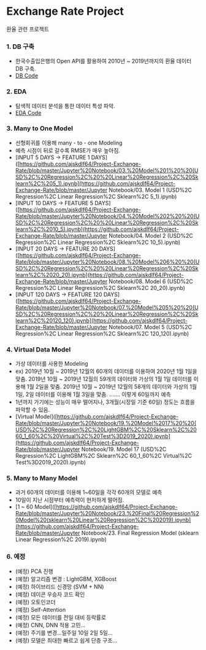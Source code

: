 # Exchange Rate Project

환율 관련 프로젝트

### 1. DB 구축

- 한국수출입은행의 Open API를 활용하여 2010년 ~ 2019년까지의 환율 데이터 DB 구축.
- [DB Code](https://github.com/ajskdlf64/Project-Exchange-Rate/blob/master/Jupyter%20Notebook/01.%20Exchange%20Rate%20(exchange%20bank%20open%20api).ipynb)



### 2. EDA

- 탐색적 데이터 분석을 통한 데이터 특성 파악.
- [EDA Code](https://github.com/ajskdlf64/Project-Exchange-Rate/blob/master/Jupyter%20Notebook/02.%20EDA.ipynb)



### 3. Many to One Model

 - 선형회귀를 이용해 many - to - one Modeling
 - 예측 시점이 뒤로 갈수록 RMSE가 매우 높아짐.
 - [INPUT 5 DAYS -> FEATURE 1 DAYS]([https://github.com/ajskdlf64/Project-Exchange-Rate/blob/master/Jupyter%20Notebook/03.%20Model%201%20%20(USD%2C%20Regression%2C%20%20Linear%20Regression%2C%20Sklearn%2C%205_1).ipynb](https://github.com/ajskdlf64/Project-Exchange-Rate/blob/master/Jupyter Notebook/03. Model 1  (USD%2C Regression%2C  Linear Regression%2C Sklearn%2C 5_1).ipynb)
 - [INPUT 10 DAYS -> FEATURE 5 DAYS]([https://github.com/ajskdlf64/Project-Exchange-Rate/blob/master/Jupyter%20Notebook/04.%20Model%202%20%20(USD%2C%20Regression%2C%20%20Linear%20Regression%2C%20Sklearn%2C%2010_5).ipynb](https://github.com/ajskdlf64/Project-Exchange-Rate/blob/master/Jupyter Notebook/04. Model 2  (USD%2C Regression%2C  Linear Regression%2C Sklearn%2C 10_5).ipynb)
 - [INPUT 20 DAYS -> FEATURE 20 DAYS]([https://github.com/ajskdlf64/Project-Exchange-Rate/blob/master/Jupyter%20Notebook/08.%20Model%206%20%20(USD%2C%20Regression%2C%20%20Linear%20Regression%2C%20Sklearn%2C%2020_20).ipynb](https://github.com/ajskdlf64/Project-Exchange-Rate/blob/master/Jupyter Notebook/08. Model 6  (USD%2C Regression%2C  Linear Regression%2C Sklearn%2C 20_20).ipynb)
 - [INPUT 120 DAYS -> FEATURE 120 DAYS]([https://github.com/ajskdlf64/Project-Exchange-Rate/blob/master/Jupyter%20Notebook/07.%20Model%205%20%20(USD%2C%20Regression%2C%20%20Linear%20Regression%2C%20Sklearn%2C%20120_120).ipynb](https://github.com/ajskdlf64/Project-Exchange-Rate/blob/master/Jupyter Notebook/07. Model 5  (USD%2C Regression%2C  Linear Regression%2C Sklearn%2C 120_120).ipynb)



### 4. Virtual Data Model

 - 가상 데이터를 사용한 Modeling
 - ex) 2019년 10월 ~ 2019년 12월의 60개의 데이터를 이용하여 2020년 1월 1일을 맞춤.
       2019년 10월 ~ 2019년 12월의 59개의 데이터와 가상의 1월 1일 데이터를 이용해 1월 2일을 맞춤.
       2019년 10월 ~ 2019년 12월의 58개의 데이터와 가상의 1월 1일, 2일 데이터를 이용해 1월 3일을 맞춤.
       .......
       이렇게 60일까지 예측
 - 1년까지 가기에는 성능이 매우 떨어지나, 3개월(시장일 기준 60일) 정도는 흐름을 파악할 수 있음.
 - [Virtual Model]([https://github.com/ajskdlf64/Project-Exchange-Rate/blob/master/Jupyter%20Notebook/19.%20Model%2017%20%20(USD%2C%20Regression%2C%20LightGBM%2C%20Sklearn%2C%2060_1_60%2C%20Virtual%2C%20Test%3D2019_2020).ipynb](https://github.com/ajskdlf64/Project-Exchange-Rate/blob/master/Jupyter Notebook/19. Model 17  (USD%2C Regression%2C LightGBM%2C Sklearn%2C 60_1_60%2C Virtual%2C Test%3D2019_2020).ipynb)



### 5. Many to Many Model

 - 과거 60개의 데이터를 이용해 1~60일을 각각 60개의 모델로 예측
 - 10일이 지난 시점부터 예측력이 현저하게 떨어짐.
 - [1 ~ 60 Model]([https://github.com/ajskdlf64/Project-Exchange-Rate/blob/master/Jupyter%20Notebook/23.%20Final%20Regression%20Model%20(sklearn%20Linear%20Regression%2C%202019).ipynb](https://github.com/ajskdlf64/Project-Exchange-Rate/blob/master/Jupyter Notebook/23. Final Regression Model (sklearn Linear Regression%2C 2019).ipynb)



### 6. 예정

 - (예정) PCA 진행
 - (예정) 알고리즘 변경 : LightGBM, XGBoost
 - (예정) 하이브리드 신경망 (SVM + NN)
 - (예정) 데이콘 우승자 코드 확인
 - (예정) 오토인코더
 - (예정) Self-Attention
 - (예정) 모든 데이터를 전일 대비 등락률로
 - (예정) CNN, DNN 적용 고민...
 - (예정) 주기를 변경...일주일 10일 2일 5일...
 - (예정) 모델은 최대한 빠르고 쉽게 단층 구조...

   
